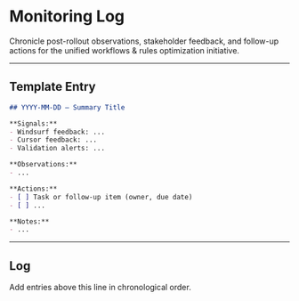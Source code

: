 # Monitoring Log

Chronicle post-rollout observations, stakeholder feedback, and follow-up actions for the unified workflows & rules optimization initiative.

---

## Template Entry

```markdown
## YYYY-MM-DD – Summary Title

**Signals:**
- Windsurf feedback: ...
- Cursor feedback: ...
- Validation alerts: ...

**Observations:**
- ...

**Actions:**
- [ ] Task or follow-up item (owner, due date)
- [ ] ...

**Notes:**
- ...
```

---

## Log

Add entries above this line in chronological order.
